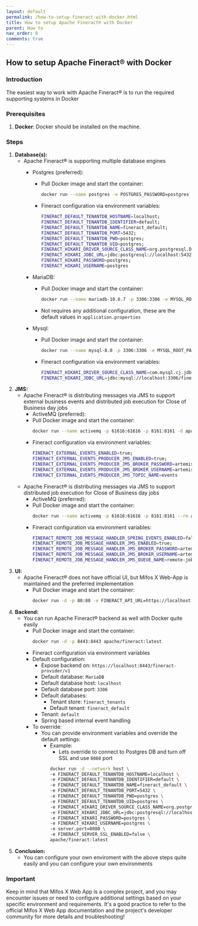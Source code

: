 ```yaml
---
layout: default
permalink: /how-to-setup-fineract-with-docker.html
title: How to setup Apache Fineract® with Docker
parent: How to
nav_order: 8
comments: true
---
```


## How to setup Apache Fineract® with Docker

### Introduction
The easiest way to work with Apache Fineract® is to run the required supporting systems in Docker

### Prerequisites
1. **Docker**: Docker should be installed on the machine.
   
### Steps
1. **Database(s):**
   - Apache Fineract® is supporting multiple database engines
     - Postgres (preferred):
       - Pull Docker image and start the container:
         ```bash
         docker run --name postgres -e POSTGRES_PASSWORD=postgres -p 5432:5432 -d postgres
         ```
       - Fineract configuration via environment variables:
         ```bash
         FINERACT_DEFAULT_TENANTDB_HOSTNAME=localhost;
         FINERACT_DEFAULT_TENANTDB_IDENTIFIER=default;
         FINERACT_DEFAULT_TENANTDB_NAME=fineract_default;
         FINERACT_DEFAULT_TENANTDB_PORT=5432;
         FINERACT_DEFAULT_TENANTDB_PWD=postgres;
         FINERACT_DEFAULT_TENANTDB_UID=postgres;
         FINERACT_HIKARI_DRIVER_SOURCE_CLASS_NAME=org.postgresql.Driver;
         FINERACT_HIKARI_JDBC_URL=jdbc:postgresql://localhost:5432/fineract_tenants;
         FINERACT_HIKARI_PASSWORD=postgres;
         FINERACT_HIKARI_USERNAME=postgres
         ```
     - MariaDB:
       - Pull Docker image and start the container:
         ```bash
         docker run --name mariadb-10.6.7 -p 3306:3306 -e MYSQL_ROOT_PASSWORD=mysql -d mariadb:10.6.7
         ```
       - Not requires any additional configuration, these are the default values in `application.properties`

     - Mysql:
       - Pull Docker image and start the container:
         ```bash
         docker run --name mysql-8.0 -p 3306:3306 -e MYSQL_ROOT_PASSWORD=mysql -d mysql:8.0
         ```
       - Fineract configuration via environment variables:
         ```bash
         FINERACT_HIKARI_DRIVER_SOURCE_CLASS_NAME=com.mysql.cj.jdbc.Driver;
         FINERACT_HIKARI_JDBC_URL=jdbc:mysql://localhost:3306/fineract_tenants
         ```
2. **JMS:**
   - Apache Fineract® is distributing messages via JMS to support external business events and distributed job execution for Close of Business day jobs
      - ActiveMQ (preferred):
       - Pull Docker image and start the container:
         ```bash
         docker run --name activemq -p 61616:61616 -p 8161:8161 -d apache/activemq-artemis:latest-alpine
         ```
       - Fineract configuration via environment variables:
         ```bash
         FINERACT_EXTERNAL_EVENTS_ENABLED=true;
         FINERACT_EXTERNAL_EVENTS_PRODUCER_JMS_ENABLED=true;
         FINERACT_EXTERNAL_EVENTS_PRODUCER_JMS_BROKER_PASSWORD=artemis;
         FINERACT_EXTERNAL_EVENTS_PRODUCER_JMS_BROKER_USERNAME=artemis;
         FINERACT_EXTERNAL_EVENTS_PRODUCER_JMS_TOPIC_NAME=events
         ```
   - Apache Fineract® is distributing messages via JMS to support distributed job execution for Close of Business day jobs
      - ActiveMQ (preferred):
       - Pull Docker image and start the container:
         ```bash
         docker run --name activemq -p 61616:61616 -p 8161:8161 --rm apache/activemq-artemis:latest-alpine
         ```
       - Fineract configuration via environment variables:
         ```bash
         FINERACT_REMOTE_JOB_MESSAGE_HANDLER_SPRING_EVENTS_ENABLED=false;
         FINERACT_REMOTE_JOB_MESSAGE_HANDLER_JMS_ENABLED=true;
         FINERACT_REMOTE_JOB_MESSAGE_HANDLER_JMS_BROKER_PASSWORD=artemis;
         FINERACT_REMOTE_JOB_MESSAGE_HANDLER_JMS_BROKER_USERNAME=artemis;
         FINERACT_REMOTE_JOB_MESSAGE_HANDLER_JMS_QUEUE_NAME=remote-jobs
         ```
3. **UI:**
   - Apache Fineract® does not have official UI, but Mifos X Web-App is maintained and the preferred implementation
     - Pull Docker image and start the container:
       ```bash
       docker run -d -p 80:80 -e FINERACT_API_URL=https://localhost:8443 -e FINERACT_PLATFORM_TENANT_IDENTIFIER=default openmf/web-app:master
       ```
4. **Backend:**
   - You can run Apache Fineract® backend as well with Docker quite easily
     - Pull Docker image and start the container:
       ```bash
       docker run -d -p 8443:8443 apache/fineract:latest
       ```
     - Fineract configuration via environment variables
      - Default configuration:
        - Expose backend on: `https://localhost:8443/fineract-provider/v1`
        - Default database: `MariaDB`
        - Default database host: `localhost`
        - Default database port: `3306`
        - Default databases:
          - Tenant store: `fineract_tenants`
          - Default tenant: `fineract_default`
        - Tenant: `default`
        - Spring based internal event handling
      - To override:
        - You can provide environment variables and override the default settings:
          - Example:
            - Lets override to connect to Postgres DB and turn off SSL and use `8080` port
            ```bash
            docker run -d --network host \
            -e FINERACT_DEFAULT_TENANTDB_HOSTNAME=localhost \
            -e FINERACT_DEFAULT_TENANTDB_IDENTIFIER=default \
            -e FINERACT_DEFAULT_TENANTDB_NAME=fineract_default \
            -e FINERACT_DEFAULT_TENANTDB_PORT=5432 \
            -e FINERACT_DEFAULT_TENANTDB_PWD=postgres \
            -e FINERACT_DEFAULT_TENANTDB_UID=postgres \
            -e FINERACT_HIKARI_DRIVER_SOURCE_CLASS_NAME=org.postgresql.Driver \
            -e FINERACT_HIKARI_JDBC_URL=jdbc:postgresql://localhost:5432/fineract_tenants \
            -e FINERACT_HIKARI_PASSWORD=postgres \
            -e FINERACT_HIKARI_USERNAME=postgres \
            -e server.port=8080 \
            -e FINERACT_SERVER_SSL_ENABLED=false \
            apache/fineract:latest
            ```   
6. **Conclusion:**
   - You can configure your own enviroment with the above steps quite easily and you can configure your own environments

### Important
Keep in mind that Mifos X Web App is a complex project, and you may encounter issues or need to configure additional settings based on your specific environment and requirements. It's a good practice to refer to the official Mifos X Web App documentation and the project's developer community for more details and troubleshooting!
